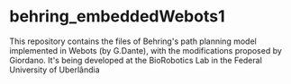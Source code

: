 # behring_embeddedWebots1
This repository contains the files of Behring's path planning model implemented in Webots (by G.Dante), with the modifications proposed by Giordano. It's being developed at the BioRobotics Lab in the Federal University of Uberlândia
